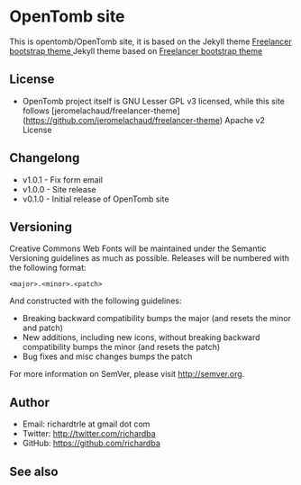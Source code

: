 OpenTomb site
=========================

This is opentomb/OpenTomb site, it is based on the Jekyll theme [Freelancer bootstrap theme ](http://startbootstrap.com/templates/freelancer/)
Jekyll theme based on [Freelancer bootstrap theme ](http://startbootstrap.com/templates/freelancer/)

## License
- OpenTomb project itself is GNU Lesser GPL v3 licensed, while this site follows [jeromelachaud/freelancer-theme] (https://github.com/jeromelachaud/freelancer-theme) Apache v2 License

## Changelong
- v1.0.1 - Fix form email
- v1.0.0 - Site release
- v0.1.0 - Initial release of OpenTomb site

## Versioning

Creative Commons Web Fonts will be maintained under the Semantic Versioning guidelines as much as possible. Releases will be numbered
with the following format:

`<major>.<minor>.<patch>`

And constructed with the following guidelines:

* Breaking backward compatibility bumps the major (and resets the minor and patch)
* New additions, including new icons, without breaking backward compatibility bumps the minor (and resets the patch)
* Bug fixes and misc changes bumps the patch

For more information on SemVer, please visit http://semver.org.

## Author
- Email: richardtrle at gmail dot com
- Twitter: http://twitter.com/richardba
- GitHub: https://github.com/richardba

## See also
